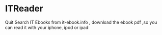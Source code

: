ITReader
========

Quit Search IT Ebooks from it-ebook.info , download the ebook pdf ,so you can read it with your iphone, ipod or ipad
